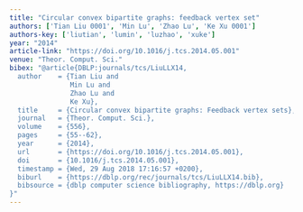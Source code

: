 ```yaml
---
title: "Circular convex bipartite graphs: feedback vertex set"
authors: ['Tian Liu 0001', 'Min Lu', 'Zhao Lu', 'Ke Xu 0001']
authors-key: ['liutian', 'lumin', 'luzhao', 'xuke']
year: "2014"
article-link: "https://doi.org/10.1016/j.tcs.2014.05.001"
venue: "Theor. Comput. Sci."
bibex: "@article{DBLP:journals/tcs/LiuLLX14,
  author    = {Tian Liu and
               Min Lu and
               Zhao Lu and
               Ke Xu},
  title     = {Circular convex bipartite graphs: Feedback vertex sets},
  journal   = {Theor. Comput. Sci.},
  volume    = {556},
  pages     = {55--62},
  year      = {2014},
  url       = {https://doi.org/10.1016/j.tcs.2014.05.001},
  doi       = {10.1016/j.tcs.2014.05.001},
  timestamp = {Wed, 29 Aug 2018 17:16:57 +0200},
  biburl    = {https://dblp.org/rec/journals/tcs/LiuLLX14.bib},
  bibsource = {dblp computer science bibliography, https://dblp.org}
}"
---
```

